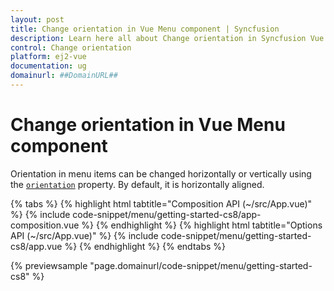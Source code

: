 ```yaml
---
layout: post
title: Change orientation in Vue Menu component | Syncfusion
description: Learn here all about Change orientation in Syncfusion Vue Menu component of Syncfusion Essential JS 2 and more.
control: Change orientation 
platform: ej2-vue
documentation: ug
domainurl: ##DomainURL##
---
```


# Change orientation in Vue Menu component

Orientation in menu items can be changed horizontally or vertically using the [`orientation`](https://ej2.syncfusion.com/vue/documentation/api/menu#orientation) property. By default, it is horizontally aligned.

{% tabs %}
{% highlight html tabtitle="Composition API (~/src/App.vue)" %}
{% include code-snippet/menu/getting-started-cs8/app-composition.vue %}
{% endhighlight %}
{% highlight html tabtitle="Options API (~/src/App.vue)" %}
{% include code-snippet/menu/getting-started-cs8/app.vue %}
{% endhighlight %}
{% endtabs %}
        
{% previewsample "page.domainurl/code-snippet/menu/getting-started-cs8" %}